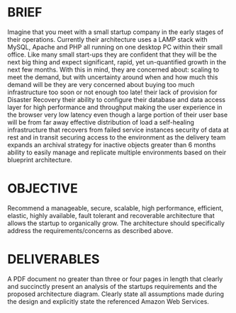 # BRIEF 
Imagine that you meet with a small startup company in the early stages of their operations. Currently their architecture uses a LAMP stack with MySQL, Apache and PHP all running on one desktop PC within their small office. Like many small start-ups they are confident that they will be the next big thing and expect significant, rapid, yet un-quantified growth in the next few months. With this in mind, they are concerned about: scaling to meet the demand, but with uncertainty around when and how much this demand will be they are very concerned about buying too much infrastructure too soon or not enough too late! their lack of provision for Disaster Recovery their ability to configure their database and data access layer for high performance and throughput making the user experience in the browser very low latency even though a large portion of their user base will be from far away effective distribution of load a self-healing infrastructure that recovers from failed service instances security of data at rest and in transit securing access to the environment as the delivery team expands an archival strategy for inactive objects greater than 6 months ability to easily manage and replicate multiple environments based on their blueprint architecture. 

# OBJECTIVE 
Recommend a manageable, secure, scalable, high performance, efficient, elastic, highly available, fault tolerant and recoverable architecture that allows the startup to organically grow. The architecture should specifically address the requirements/concerns as described above. 

# DELIVERABLES 
A PDF document no greater than three or four pages in length that clearly and succinctly present an analysis of the startups requirements and the proposed architecture diagram. Clearly state all assumptions made during the design and explicitly state the referenced Amazon Web Services.
